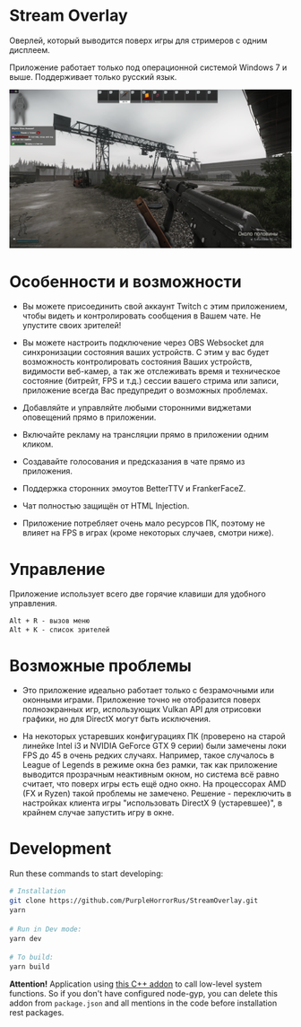 # Stream Overlay

Оверлей, который выводится поверх игры для стримеров с одним дисплеем. 

Приложение работает только под операционной системой Windows 7 и выше. Поддерживает только русский язык.

![Tux, the Linux mascot](/screenshots/0.png)

# Особенности и возможности

* Вы можете присоединить свой аккаунт Twitch с этим приложением, чтобы видеть и контролировать сообщения в Вашем чате. Не упустите своих зрителей!

* Вы можете настроить подключение через OBS Websocket для синхронизации состояния ваших устройств. С этим у вас будет возможность контролировать состояния Ваших устройств, видимости веб-камер, а так же отслеживать время и техническое состояние (битрейт, FPS и т.д.) сессии вашего стрима или записи, приложение всегда Вас предупредит о возможных проблемах.

* Добавляйте и управляйте любыми сторонними виджетами оповещений прямо в приложении.

* Включайте рекламу на трансляции прямо в приложении одним кликом.

* Создавайте голосования и предсказания в чате прямо из приложения.

* Поддержка сторонних эмоутов BetterTTV и FrankerFaceZ.

* Чат полностью защищён от HTML Injection.

* Приложение потребляет очень мало ресурсов ПК, поэтому не влияет на FPS в играх (кроме некоторых случаев, смотри ниже).

# Управление

Приложение использует всего две горячие клавиши для удобного управления.

```
Alt + R - вызов меню
Alt + K - список зрителей
```

# Возможные проблемы

* Это приложение идеально работает только с безрамочными или оконными играми. Приложение точно не отобразится поверх полноэкранных игр, использующих Vulkan API для отрисовки графики, но для DirectX могут быть исключения.

* На некоторых устаревших конфигурациях ПК (проверено на старой линейке Intel i3 и NVIDIA GeForce GTX 9 серии) были замечены локи FPS до 45 в очень редких случаях. Например, такое случалось в League of Legends в режиме окна без рамки, так как приложение выводится прозрачным неактивным окном, но система всё равно считает, что поверх игры есть ещё одно окно. На процессорах AMD (FX и Ryzen) такой проблемы не замечено. Решение - переключить в настройках клиента игры "использовать DirectX 9 (устаревшее)", в крайнем случае запустить игру в окне.

# Development

Run these commands to start developing:

```bash
# Installation
git clone https://github.com/PurpleHorrorRus/StreamOverlay.git
yarn

# Run in Dev mode:
yarn dev

# To build:
yarn build
```

**Attention!** Application using [this C++ addon](https://github.com/PurpleHorrorRus/StreamOverlayAddon) to call low-level system functions. So if you don't have configured node-gyp, you can delete this addon from ```package.json``` and all mentions in the code before installation rest packages.
